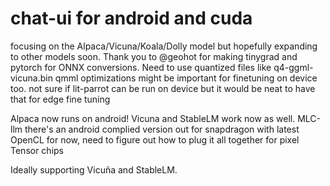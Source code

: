 # chat-ui for android and cuda
focusing on the Alpaca/Vicuna/Koala/Dolly model but hopefully expanding to other models soon. Thank you to @geohot for making tinygrad and pytorch for ONNX conversions. Need to use quantized files like q4-ggml-vicuna.bin qmml optimizations might be important for finetuning on device too. not sure if lit-parrot can be run on device but it would be neat to have that for edge fine tuning

Alpaca now runs on android! Vicuna and StableLM work now as well. MLC-llm there's an android complied version out for snapdragon with latest OpenCL for now, need to figure out how to plug it all together for pixel Tensor chips

Ideally supporting Vicuña and StableLM.
